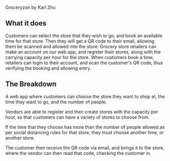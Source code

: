 Groceryzon by Karl Zhu

## What it does
Customers can select the store that they wish to go, and book an available time for that store. Then they will get a QR code to their
email, allowing them be scanned and allowed into the store. Grocery store retailers can make an account on our web app, and register 
their stores, along with the carrying capacity per hour for the store. When customers book a time, retailers can login to their account, 
and scan the customer's QR code, thus verifying the booking and allowing entry. 

## The Breakdown
A web app where customers can choose the store they want to shop at, the time they want to go, and the number of people.

Vendors are able to register and then create stores with the capacity per hour, so that customers can have a variety of stores to choose from. 

If the time that they choose has more than the number of people allowed as per social distancing rules for that store, they must choose another time, or another store.

The customer then receive the QR code via email, and brings it to the store, where the vendor can then read that code, checking the customer in. 
